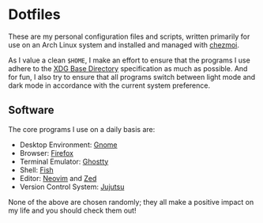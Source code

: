 # Dotfiles

These are my personal configuration files and scripts, written primarily for use
on an Arch Linux system and installed and managed with [chezmoi][chezmoi].

As I value a clean `$HOME`, I make an effort to ensure that the programs I use
adhere to the [XDG Base Directory][xdg] specification as much as possible. And
for fun, I also try to ensure that all programs switch between light mode and
dark mode in accordance with the current system preference.

## Software

The core programs I use on a daily basis are:

* Desktop Environment: [Gnome](https://www.gnome.org/)
* Browser: [Firefox](https://www.mozilla.org/en-GB/firefox/new/)
* Terminal Emulator: [Ghostty](https://ghostty.org/)
* Shell: [Fish](https://fishshell.com/)
* Editor: [Neovim](https://neovim.io/) and [Zed](https://zed.dev/)
* Version Control System: [Jujutsu](https://github.com/jj-vcs/jj)

None of the above are chosen randomly; they all make a positive impact on my
life and you should check them out!

[chezmoi]: https://www.chezmoi.io/
[xdg]: https://specifications.freedesktop.org/basedir-spec/basedir-spec-latest.html
